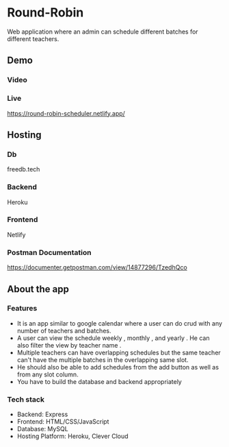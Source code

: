 # Round-Robin
Web application where an admin can schedule different batches for different teachers.

## Demo
### Video
### Live
https://round-robin-scheduler.netlify.app/

## Hosting
### Db
freedb.tech
### Backend
Heroku
### Frontend
Netlify

### Postman Documentation
https://documenter.getpostman.com/view/14877296/TzedhQco

## About the app
### Features
- It is an app similar to google calendar where a user can do crud with  any number of teachers and batches.
- A user can view the schedule weekly , monthly , and yearly . He can also filter the view by teacher name .
- Multiple teachers can have overlapping  schedules but the same teacher can't have the  multiple batches in the overlapping same slot.
- He should also be able to add schedules from the add button as well as from any slot column.
- You have to build the database and backend appropriately 

### Tech stack
- Backend: Express
- Frontend: HTML/CSS/JavaScript
- Database: MySQL
- Hosting Platform: Heroku, Clever Cloud
